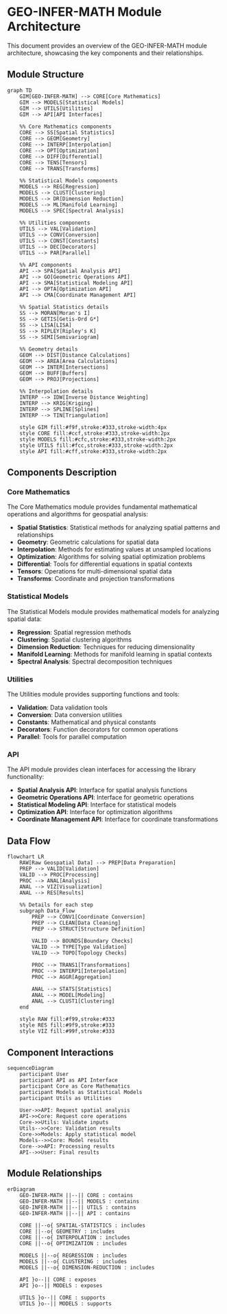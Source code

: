 # GEO-INFER-MATH Module Architecture

This document provides an overview of the GEO-INFER-MATH module architecture, showcasing the key components and their relationships.

## Module Structure

```mermaid
graph TD
    GIM[GEO-INFER-MATH] --> CORE[Core Mathematics]
    GIM --> MODELS[Statistical Models]
    GIM --> UTILS[Utilities]
    GIM --> API[API Interfaces]
    
    %% Core Mathematics components
    CORE --> SS[Spatial Statistics]
    CORE --> GEOM[Geometry]
    CORE --> INTERP[Interpolation]
    CORE --> OPT[Optimization]
    CORE --> DIFF[Differential]
    CORE --> TENS[Tensors]
    CORE --> TRANS[Transforms]
    
    %% Statistical Models components
    MODELS --> REG[Regression]
    MODELS --> CLUST[Clustering]
    MODELS --> DR[Dimension Reduction]
    MODELS --> ML[Manifold Learning]
    MODELS --> SPEC[Spectral Analysis]
    
    %% Utilities components
    UTILS --> VAL[Validation]
    UTILS --> CONV[Conversion]
    UTILS --> CONST[Constants]
    UTILS --> DEC[Decorators]
    UTILS --> PAR[Parallel]
    
    %% API components
    API --> SPA[Spatial Analysis API]
    API --> GO[Geometric Operations API]
    API --> SMA[Statistical Modeling API]
    API --> OPTA[Optimization API]
    API --> CMA[Coordinate Management API]
    
    %% Spatial Statistics details
    SS --> MORAN[Moran's I]
    SS --> GETIS[Getis-Ord G*]
    SS --> LISA[LISA]
    SS --> RIPLEY[Ripley's K]
    SS --> SEMI[Semivariogram]
    
    %% Geometry details
    GEOM --> DIST[Distance Calculations]
    GEOM --> AREA[Area Calculations]
    GEOM --> INTER[Intersections]
    GEOM --> BUFF[Buffers]
    GEOM --> PROJ[Projections]
    
    %% Interpolation details
    INTERP --> IDW[Inverse Distance Weighting]
    INTERP --> KRIG[Kriging]
    INTERP --> SPLINE[Splines]
    INTERP --> TIN[Triangulation]
    
    style GIM fill:#f9f,stroke:#333,stroke-width:4px
    style CORE fill:#ccf,stroke:#333,stroke-width:2px
    style MODELS fill:#cfc,stroke:#333,stroke-width:2px
    style UTILS fill:#fcc,stroke:#333,stroke-width:2px
    style API fill:#cff,stroke:#333,stroke-width:2px
```

## Components Description

### Core Mathematics

The Core Mathematics module provides fundamental mathematical operations and algorithms for geospatial analysis:

- **Spatial Statistics**: Statistical methods for analyzing spatial patterns and relationships
- **Geometry**: Geometric calculations for spatial data
- **Interpolation**: Methods for estimating values at unsampled locations
- **Optimization**: Algorithms for solving spatial optimization problems
- **Differential**: Tools for differential equations in spatial contexts
- **Tensors**: Operations for multi-dimensional spatial data
- **Transforms**: Coordinate and projection transformations

### Statistical Models

The Statistical Models module provides mathematical models for analyzing spatial data:

- **Regression**: Spatial regression methods
- **Clustering**: Spatial clustering algorithms
- **Dimension Reduction**: Techniques for reducing dimensionality
- **Manifold Learning**: Methods for manifold learning in spatial contexts
- **Spectral Analysis**: Spectral decomposition techniques

### Utilities

The Utilities module provides supporting functions and tools:

- **Validation**: Data validation tools
- **Conversion**: Data conversion utilities
- **Constants**: Mathematical and physical constants
- **Decorators**: Function decorators for common operations
- **Parallel**: Tools for parallel computation

### API

The API module provides clean interfaces for accessing the library functionality:

- **Spatial Analysis API**: Interface for spatial analysis functions
- **Geometric Operations API**: Interface for geometric operations
- **Statistical Modeling API**: Interface for statistical models
- **Optimization API**: Interface for optimization algorithms
- **Coordinate Management API**: Interface for coordinate transformations

## Data Flow

```mermaid
flowchart LR
    RAW[Raw Geospatial Data] --> PREP[Data Preparation]
    PREP --> VALID[Validation]
    VALID --> PROC[Processing]
    PROC --> ANAL[Analysis]
    ANAL --> VIZ[Visualization]
    ANAL --> RES[Results]
    
    %% Details for each step
    subgraph Data_Flow
        PREP --> CONV1[Coordinate Conversion]
        PREP --> CLEAN[Data Cleaning]
        PREP --> STRUCT[Structure Definition]
        
        VALID --> BOUNDS[Boundary Checks]
        VALID --> TYPE[Type Validation]
        VALID --> TOPO[Topology Checks]
        
        PROC --> TRANS1[Transformations]
        PROC --> INTERP1[Interpolation]
        PROC --> AGGR[Aggregation]
        
        ANAL --> STATS[Statistics]
        ANAL --> MODEL[Modeling]
        ANAL --> CLUST1[Clustering]
    end
    
    style RAW fill:#f99,stroke:#333
    style RES fill:#9f9,stroke:#333
    style VIZ fill:#99f,stroke:#333
```

## Component Interactions

```mermaid
sequenceDiagram
    participant User
    participant API as API Interface
    participant Core as Core Mathematics
    participant Models as Statistical Models
    participant Utils as Utilities
    
    User->>API: Request spatial analysis
    API->>Core: Request core operations
    Core->>Utils: Validate inputs
    Utils-->>Core: Validation results
    Core->>Models: Apply statistical model
    Models-->>Core: Model results
    Core-->>API: Processing results
    API-->>User: Final results
```

## Module Relationships

```mermaid
erDiagram
    GEO-INFER-MATH ||--|| CORE : contains
    GEO-INFER-MATH ||--|| MODELS : contains
    GEO-INFER-MATH ||--|| UTILS : contains
    GEO-INFER-MATH ||--|| API : contains
    
    CORE ||--o{ SPATIAL-STATISTICS : includes
    CORE ||--o{ GEOMETRY : includes
    CORE ||--o{ INTERPOLATION : includes
    CORE ||--o{ OPTIMIZATION : includes
    
    MODELS ||--o{ REGRESSION : includes
    MODELS ||--o{ CLUSTERING : includes
    MODELS ||--o{ DIMENSION-REDUCTION : includes
    
    API }o--|| CORE : exposes
    API }o--|| MODELS : exposes
    
    UTILS }o--|| CORE : supports
    UTILS }o--|| MODELS : supports
``` 